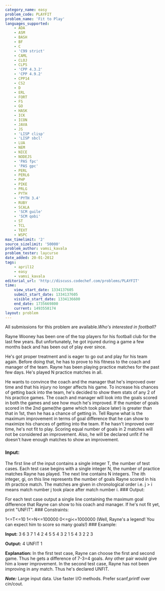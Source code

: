 ```yaml
---
category_name: easy
problem_code: PLAYFIT
problem_name: 'Fit to Play'
languages_supported:
    - ADA
    - ASM
    - BASH
    - BF
    - C
    - 'C99 strict'
    - CAML
    - CLOJ
    - CLPS
    - 'CPP 4.3.2'
    - 'CPP 4.9.2'
    - CPP14
    - CS2
    - D
    - ERL
    - FORT
    - FS
    - GO
    - HASK
    - ICK
    - ICON
    - JAVA
    - JS
    - 'LISP clisp'
    - 'LISP sbcl'
    - LUA
    - NEM
    - NICE
    - NODEJS
    - 'PAS fpc'
    - 'PAS gpc'
    - PERL
    - PERL6
    - PHP
    - PIKE
    - PRLG
    - PYTH
    - 'PYTH 3.4'
    - RUBY
    - SCALA
    - 'SCM guile'
    - 'SCM qobi'
    - ST
    - TCL
    - TEXT
    - WSPC
max_timelimit: '2'
source_sizelimit: '50000'
problem_author: vamsi_kavala
problem_tester: laycurse
date_added: 20-01-2012
tags:
    - april12
    - easy
    - vamsi_kavala
editorial_url: 'http://discuss.codechef.com/problems/PLAYFIT'
time:
    view_start_date: 1334137605
    submit_start_date: 1334137605
    visible_start_date: 1334136600
    end_date: 1735669800
    current: 1493558174
layout: problem
---
```

All submissions for this problem are available._Who's interested in football?_

Rayne Wooney has been one of the top players for his football club for the last few years. But unfortunately, he got injured during a game a few months back and has been out of play ever since.

He's got proper treatment and is eager to go out and play for his team again. Before doing that, he has to prove to his fitness to the coach and manager of the team. Rayne has been playing practice matches for the past few days. He's played N practice matches in all.

He wants to convince the coach and the manager that he's improved over time and that his injury no longer affects his game. To increase his chances of getting back into the team, he's decided to show them stats of any 2 of his practice games. The coach and manager will look into the goals scored in both the games and see how much he's improved. If the number of goals scored in the 2nd game(the game which took place later) is greater than that in 1st, then he has a chance of getting in. Tell Rayne what is the maximum improvement in terms of goal difference that he can show to maximize his chances of getting into the team. If he hasn't improved over time, he's not fit to play. Scoring equal number of goals in 2 matches will not be considered an improvement. Also, he will be declared unfit if he doesn't have enough matches to show an improvement.

### Input:

The first line of the input contains a single integer T, the number of test cases. Each test case begins with a single integer N, the number of practice matches Rayne has played.
The next line contains N integers. The ith integer, gi, on this line represents the number of goals Rayne scored in his ith practice match. The matches are given in chronological order i.e. j > i means match number j took place after match number i. ### Output:

For each test case output a single line containing the maximum goal difference that Rayne can show to his coach and manager. If he's not fit yet, print "UNFIT". ### Constraints:

1<=T<=10
1<=N<=100000
0<=gi<=1000000 (Well, Rayne's a legend! You can expect him to score so many goals!) ### Example:

**Input:**
3
6
3 7 1 4 2 4
5
5 4 3 2 1
5
4 3 2 2 3

**Output:**
4
UNFIT
1

**Explanation:**
In the first test case, Rayne can choose the first and second game. Thus he gets a difference of 7-3=4 goals. Any other pair would give him a lower improvement. In the second test case, Rayne has not been improving in any match. Thus he's declared UNFIT.

**_Note:_** Large input data. Use faster I/O methods. Prefer scanf,printf over cin/cout.